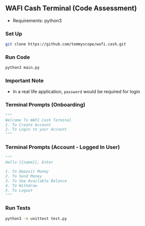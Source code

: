 ## WAFI Cash Terminal (Code Assessment)

- Requirements: python3

### Set Up
```sh
git clone https://github.com/temmyscope/wafi.cash.git
```

### Run Code
```sh
python3 main.py
```

### Important Note
- In a real life application, `password` would be required for login

### Terminal Prompts (Onboarding)

```py
"""
Welcome To WAFI Cash Terminal
1. To Create Account
2. To Login to your Account
"""
```

### Terminal Prompts (Account - Logged In User)

```py
"""
Hello {{name}}, Enter

1. To Deposit Money
2. To Send Money
3. To See Available Balance
4. To Withdraw
5. To Logout
"""
```

### Run Tests
```sh
python3 -m unittest test.py
```